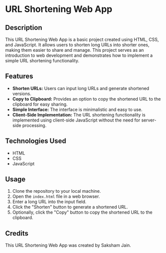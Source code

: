 # URL Shortening Web App

## Description

This URL Shortening Web App is a basic project created using HTML, CSS, and JavaScript. It allows users to shorten long URLs into shorter ones, making them easier to share and manage. This project serves as an introduction to web development and demonstrates how to implement a simple URL shortening functionality.

## Features

- **Shorten URLs:** Users can input long URLs and generate shortened versions.
- **Copy to Clipboard:** Provides an option to copy the shortened URL to the clipboard for easy sharing.
- **Simple Interface:** The interface is minimalistic and easy to use.
- **Client-Side Implementation:** The URL shortening functionality is implemented using client-side JavaScript without the need for server-side processing.

## Technologies Used

- HTML
- CSS
- JavaScript

## Usage

1. Clone the repository to your local machine.
2. Open the `index.html` file in a web browser.
3. Enter a long URL into the input field.
4. Click the "Shorten" button to generate a shortened URL.
5. Optionally, click the "Copy" button to copy the shortened URL to the clipboard.

## Credits

This URL Shortening Web App was created by Saksham Jain.

